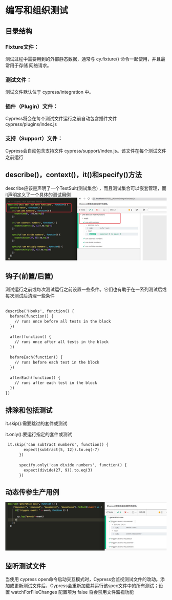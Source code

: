 <!--
 * @Descripttion: 
 * @Author: zlj
 * @Date: 2020-04-28 14:42:55
--> 
# 编写和组织测试

## 目录结构

### Fixture文件：

测试过程中需要用到的外部静态数据，通常与 cy.fixture() 命令一起使用，并且最常用于存储 网络请求。

### 测试文件：

测试文件默认位于 cypress/integration 中。

### 插件（Plugin）文件：

Cypress将会在每个测试文件运行之前自动包含插件文件 cypress/plugins/index.js

### 支持（Support）文件：

Cypress会自动包含支持文件 cypress/support/index.js。该文件在每个测试文件之前运行

## describe()，context()，it()和specify()方法

describe应该是声明了一个TestSuit(测试集合) ，而且测试集合可以嵌套管理，而it声明定义了一个具体的测试用例
![images](./img/测试集合.png)

## 钩子(前置/后置)

测试运行之前或每次测试运行之前设置一些条件。它们也有助于在一系列测试后或每次测试后清理一些条件
```

describe('Hooks', function() {
  before(function() {
    // runs once before all tests in the block
  })

  after(function() {
    // runs once after all tests in the block
  })

  beforeEach(function() {
    // runs before each test in the block
  })

  afterEach(function() {
    // runs after each test in the block
  })
})
```

## 排除和包括测试

it.skip():需要跳过的套件或测试

it.only():要运行指定的套件或测试

```
 it.skip('can subtract numbers', function() {
        expect(subtract(5, 12)).to.eq(-7)
      })
  
      specify.only('can divide numbers', function() {
        expect(divide(27, 9)).to.eq(3)
      })
```

## 动态传参生产用例

![images](./img/生成case.png)

## 监听测试文件

当使用 cypress open命令启动交互模式时，Cypress会监视测试文件的改动。添加或更新测试文件后，Cypress会重新加载并运行该spec文件中的所有测试；设置 watchForFileChanges 配置项为 false 将会禁用文件监视功能
